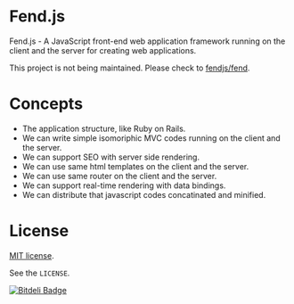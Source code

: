 # Fend.js

Fend.js - A JavaScript front-end web application framework running on the client and the server for creating web applications.

This project is not being maintained.
Please check to [fendjs/fend](https://github.com/fendjs/fend).

# Concepts
- The application structure, like Ruby on Rails.
- We can write simple isomoriphic MVC codes running on the client and the server.
- We can support SEO with server side rendering.
- We can use same html templates on the client and the server.
- We can use same router on the client and the server.
- We can support real-time rendering with data bindings.
- We can distribute that javascript codes concatinated and minified.

# License

[MIT license](http://www.opensource.org/licenses/mit-license.php).

See the `LICENSE`.


[![Bitdeli Badge](https://d2weczhvl823v0.cloudfront.net/Frapwings/fend.js/trend.png)](https://bitdeli.com/free "Bitdeli Badge")

